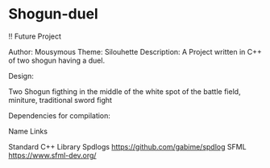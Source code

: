 # Shogun-duel

!! Future Project

Author:         Mousymous
Theme:          Silouhette
Description:    A Project written in C++ of two shogun having a duel.

Design:

Two Shogun figthing in the middle of the white spot of the battle field, miniture, traditional sword fight

Dependencies for compilation:

Name                    Links

Standard C++ Library
Spdlogs                 https://github.com/gabime/spdlog 
SFML                    https://www.sfml-dev.org/
